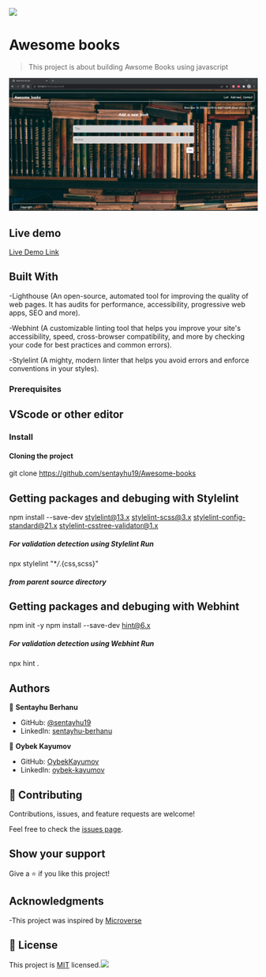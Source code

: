 ![](https://img.shields.io/badge/Microverse-blueviolet)

# Awesome books

> This project is about building Awsome Books using javascript

![Awesome Books design (20)](https://github.com/sentayhu19/Awesome-books/blob/complete-with-navigation/images/Screenshot.png)

## Live demo

[Live Demo Link](https://sentayhu19.github.io/Awesome-books/)

## Built With

-Lighthouse (An open-source, automated tool for improving the quality of web pages. It has audits for performance, accessibility, progressive web apps, SEO and more).

-Webhint (A customizable linting tool that helps you improve your site's accessibility, speed, cross-browser compatibility, and more by checking your code for best practices and common errors).

-Stylelint (A mighty, modern linter that helps you avoid errors and enforce conventions in your styles).

### Prerequisites

## VScode or other editor

### Install

#### Cloning the project

git clone https://github.com/sentayhu19/Awesome-books <Your-Build-Directory>

## Getting packages and debuging with Stylelint

npm install --save-dev stylelint@13.x stylelint-scss@3.x stylelint-config-standard@21.x stylelint-csstree-validator@1.x

##### For validation detection using Stylelint Run

npx stylelint "\*_/_.{css,scss}"

##### from parent source directory

## Getting packages and debuging with Webhint

npm init -y
npm install --save-dev hint@6.x

##### For validation detection using Webhint Run

npx hint .

## Authors

👤 **Sentayhu Berhanu**

- GitHub: [@sentayhu19](https://github.com/sentayhu19)
- LinkedIn: [sentayhu-berhanu](https://www.linkedin.com/in/sentayhu-berhanu-6376579a/)

👤 **Oybek Kayumov**

- GitHub: [OybekKayumov](https://github.com/OybekKayumov)
- LinkedIn: [oybek-kayumov](https://www.linkedin.com/in/oybek-kayumov-54a8485b/)

## 🤝 Contributing

Contributions, issues, and feature requests are welcome!

Feel free to check the [issues page](https://github.com/sentayhu19/Awesome-books/issues).

## Show your support

Give a ⭐️ if you like this project!

## Acknowledgments

-This project was inspired by [Microverse](https://www.microverse.org)

## 📝 License

This project is [MIT](./MIT.md) licensed.![](https://img.shields.io/badge/Microverse-blueviolet)
